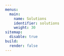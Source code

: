 ```yaml
---
menus:
  main:
    name: Solutions
    identifier: solutions
    weight: 30
sitemap:
  disable: true
build:
  render: false
---
```

